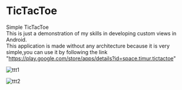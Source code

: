 # TicTacToe
Simple TicTacToe <br>
This is just a demonstration of my skills in developing custom views in Android.<br> This application is made without any architecture because it is very simple,you can use it by following the link "https://play.google.com/store/apps/details?id=space.timur.tictactoe"

![ttt1](https://github.com/Timson01/TicTacToe/assets/110234876/7b350938-921c-43f5-bc19-d73ff93d2068)

![ttt2](https://github.com/Timson01/TicTacToe/assets/110234876/27948f67-e404-4947-b626-506b2513ff0d)
